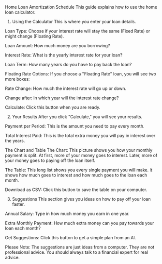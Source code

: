 Home Loan Amortization Schedule
This guide explains how to use the home loan calculator.

1. Using the Calculator
This is where you enter your loan details.

Loan Type: Choose if your interest rate will stay the same (Fixed Rate) or might change (Floating Rate).

Loan Amount: How much money are you borrowing?

Interest Rate: What is the yearly interest rate for your loan?

Loan Term: How many years do you have to pay back the loan?

Floating Rate Options: If you choose a "Floating Rate" loan, you will see two more boxes:

Rate Change: How much the interest rate will go up or down.

Change after: In which year will the interest rate change?

Calculate: Click this button when you are ready.

2. Your Results
After you click "Calculate," you will see your results.

Payment per Period: This is the amount you need to pay every month.

Total Interest Paid: This is the total extra money you will pay in interest over the years.

The Chart and Table
The Chart: This picture shows you how your monthly payment is split. At first, more of your money goes to interest. Later, more of your money goes to paying off the loan itself.

The Table: This long list shows you every single payment you will make. It shows how much goes to interest and how much goes to the loan each month.

Download as CSV: Click this button to save the table on your computer.

3. Suggestions
This section gives you ideas on how to pay off your loan faster.

Annual Salary: Type in how much money you earn in one year.

Extra Monthly Payment: How much extra money can you pay towards your loan each month?

Get Suggestions: Click this button to get a simple plan from an AI.

Please Note: The suggestions are just ideas from a computer. They are not professional advice. You should always talk to a financial expert for real advice.
